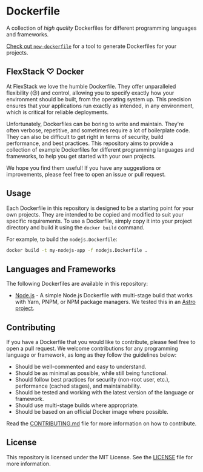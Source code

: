 # Dockerfile

A collection of *high quality* Dockerfiles for different programming languages and frameworks.

[Check out `new-dockerfile`](https://github.com/flexstack/new-dockerfile) for a tool to generate Dockerfiles for your projects.

## FlexStack ♡ Docker

At FlexStack we love the humble Dockerfile. They offer unparalleled flexibility (😉) and control, allowing you to specify 
exactly how your environment should be built, from the operating system up. This precision ensures that your applications 
run exactly as intended, in any environment, which is critical for reliable deployments.

Unfortunately, Dockerfiles can be boring to write and maintain. They're often verbose, repetitive, and sometimes require a lot of 
boilerplate code. They can also be difficult to get right in terms of security, build performance, and best practices. This repository 
aims to provide a collection of example Dockerfiles for different programming languages and frameworks, to help you get started with your 
own projects.

We hope you find them useful! If you have any suggestions or improvements, please feel free to open an issue or pull request.

## Usage

Each Dockerfile in this repository is designed to be a starting point for your own projects. They are intended to be copied and modified
to suit your specific requirements. To use a Dockerfile, simply copy it into your project directory and build it using the `docker build` command.

For example, to build the `nodejs.Dockerfile`:

```bash
docker build -t my-nodejs-app -f nodejs.Dockerfile .
```

## Languages and Frameworks

The following Dockerfiles are available in this repository:

- [Node.js](nodejs.Dockerfile) - A simple Node.js Dockerfile with multi-stage build that works with Yarn, PNPM, or NPM package managers. We tested this in an [Astro project](https://docs.astro.build/en/getting-started/).

## Contributing

If you have a Dockerfile that you would like to contribute, please feel free to open a pull request. We welcome contributions for any programming language or framework, as long as they follow the guidelines below:

- Should be well-commented and easy to understand.
- Should be as minimal as possible, while still being functional.
- Should follow best practices for security (non-root user, etc.), performance (cached stages), and maintainability.
- Should be tested and working with the latest version of the language or framework.
- Should use multi-stage builds where appropriate.
- Should be based on an official Docker image where possible.

Read the [CONTRIBUTING.md](CONTRIBUTING.md) file for more information on how to contribute.

## License

This repository is licensed under the MIT License. See the [LICENSE](LICENSE) file for more information.


